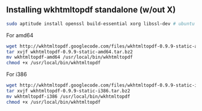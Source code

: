 ## Installing wkhtmltopdf standalone (w/out X)

```sh
sudo aptitude install openssl build-essential xorg libssl-dev # ubuntu specific
```

For amd64

```sh
wget http://wkhtmltopdf.googlecode.com/files/wkhtmltopdf-0.9.9-static-amd64.tar.bz2
tar xvjf wkhtmltopdf-0.9.9-static-amd64.tar.bz2
mv wkhtmltopdf-amd64 /usr/local/bin/wkhtmltopdf
chmod +x /usr/local/bin/wkhtmltopdf
```

For i386

```sh
wget http://wkhtmltopdf.googlecode.com/files/wkhtmltopdf-0.9.9-static-i386.tar.bz2
tar xvjf wkhtmltopdf-0.9.9-static-i386.tar.bz2
mv wkhtmltopdf-i386 /usr/local/bin/wkhtmltopdf
chmod +x /usr/local/bin/wkhtmltopdf
```
